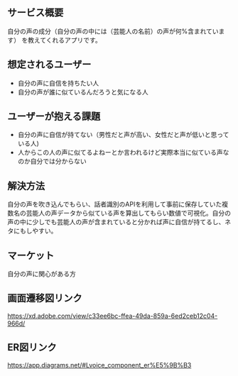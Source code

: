 ## サービス概要
自分の声の成分（自分の声の中には（芸能人の名前）の声が何%含まれています）
を教えてくれるアプリです。

## 想定されるユーザー
- 自分の声に自信を持ちたい人
- 自分の声が誰に似ているんだろうと気になる人

## ユーザーが抱える課題
- 自分の声に自信が持てない（男性だと声が高い、女性だと声が低いと思っている人)
- 人からこの人の声に似てるよねーとか言われるけど実際本当に似ている声なのか自分では分からない

## 解決方法
自分の声を吹き込んでもらい、話者識別のAPIを利用して事前に保存していた複数名の芸能人の声データから似ている声を算出してもらい数値で可視化。自分の声の中に少しでも芸能人の声が含まれていると分かれば声に自信が持てるし、ネタにもしやすい。

## マーケット
自分の声に関心がある方

## 画面遷移図リンク
 https://xd.adobe.com/view/c33ee6bc-ffea-49da-859a-6ed2ceb12c04-966d/

## ER図リンク
https://app.diagrams.net/#Lvoice_component_er%E5%9B%B3
